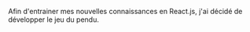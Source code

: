 Afin d'entrainer mes nouvelles connaissances en React.js, j'ai décidé de développer le jeu du pendu. 
